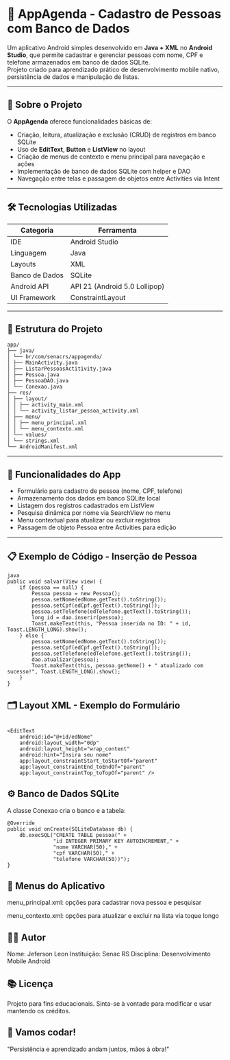 # 📱 AppAgenda - Cadastro de Pessoas com Banco de Dados

Um aplicativo Android simples desenvolvido em **Java + XML** no **Android Studio**, que permite cadastrar e gerenciar pessoas com nome, CPF e telefone armazenados em banco de dados SQLite.  
Projeto criado para aprendizado prático de desenvolvimento mobile nativo, persistência de dados e manipulação de listas.

---

## 🧠 Sobre o Projeto

O **AppAgenda** oferece funcionalidades básicas de:

- Criação, leitura, atualização e exclusão (CRUD) de registros em banco SQLite  
- Uso de **EditText**, **Button** e **ListView** no layout  
- Criação de menus de contexto e menu principal para navegação e ações  
- Implementação de banco de dados SQLite com helper e DAO  
- Navegação entre telas e passagem de objetos entre Activities via Intent  

---

## 🛠️ Tecnologias Utilizadas

| Categoria       | Ferramenta                  |
|-----------------|----------------------------|
| IDE             | Android Studio             |
| Linguagem       | Java                       |
| Layouts         | XML                        |
| Banco de Dados  | SQLite                    |
| Android API     | API 21 (Android 5.0 Lollipop) |
| UI Framework    | ConstraintLayout           |

---

## 📁 Estrutura do Projeto
````
app/
├── java/
│ └── br/com/senacrs/appagenda/
│ ├── MainActivity.java
│ ├── ListarPessoasActitivity.java
│ ├── Pessoa.java
│ ├── PessoaDAO.java
│ └── Conexao.java
├── res/
│ ├── layout/
│ │ ├── activity_main.xml
│ │ └── activity_listar_pessoa_activity.xml
│ ├── menu/
│ │ ├── menu_principal.xml
│ │ └── menu_contexto.xml
│ └── values/
│ └── strings.xml
└── AndroidManifest.xml
````

---

## 🧩 Funcionalidades do App

- Formulário para cadastro de pessoa (nome, CPF, telefone)  
- Armazenamento dos dados em banco SQLite local  
- Listagem dos registros cadastrados em ListView  
- Pesquisa dinâmica por nome via SearchView no menu  
- Menu contextual para atualizar ou excluir registros  
- Passagem de objeto Pessoa entre Activities para edição  

---

## 📋 Exemplo de Código - Inserção de Pessoa

````
java
public void salvar(View view) {
    if (pessoa == null) {
        Pessoa pessoa = new Pessoa();
        pessoa.setNome(edNome.getText().toString());
        pessoa.setCpf(edCpf.getText().toString());
        pessoa.setTelefone(edTelefone.getText().toString());
        long id = dao.inserir(pessoa);
        Toast.makeText(this, "Pessoa inserida no ID: " + id, Toast.LENGTH_LONG).show();
    } else {
        pessoa.setNome(edNome.getText().toString());
        pessoa.setCpf(edCpf.getText().toString());
        pessoa.setTelefone(edTelefone.getText().toString());
        dao.atualizar(pessoa);
        Toast.makeText(this, pessoa.getNome() + " atualizado com sucesso!", Toast.LENGTH_LONG).show();
    }
}
````

## 🗂️ Layout XML - Exemplo do Formulário

````

<EditText
    android:id="@+id/edNome"
    android:layout_width="0dp"
    android:layout_height="wrap_content"
    android:hint="Insira seu nome"
    app:layout_constraintStart_toStartOf="parent"
    app:layout_constraintEnd_toEndOf="parent"
    app:layout_constraintTop_toTopOf="parent" />

````

## ⚙️ Banco de Dados SQLite

A classe Conexao cria o banco e a tabela:
````
@Override
public void onCreate(SQLiteDatabase db) {
    db.execSQL("CREATE TABLE pessoa(" +
               "id INTEGER PRIMARY KEY AUTOINCREMENT," +
               "nome VARCHAR(50)," +
               "cpf VARCHAR(50)," +
               "telefone VARCHAR(50))");
}

````


## 📑 Menus do Aplicativo

menu_principal.xml: opções para cadastrar nova pessoa e pesquisar

menu_contexto.xml: opções para atualizar e excluir na lista via toque longo

## 👩‍💻 Autor

Nome: Jeferson Leon
Instituição: Senac RS
Disciplina: Desenvolvimento Mobile Android

## 📚 Licença

Projeto para fins educacionais. Sinta-se à vontade para modificar e usar mantendo os créditos.

## 🚀 Vamos codar!

"Persistência e aprendizado andam juntos, mãos à obra!"
